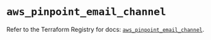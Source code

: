 # `aws_pinpoint_email_channel`

Refer to the Terraform Registry for docs: [`aws_pinpoint_email_channel`](https://registry.terraform.io/providers/hashicorp/aws/4.67.0/docs/resources/pinpoint_email_channel).
